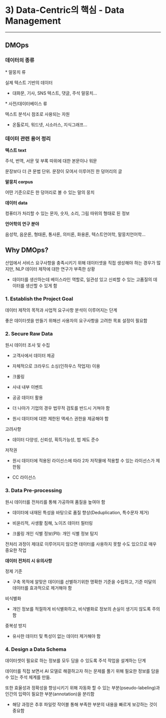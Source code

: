 # 3) Data-Centric의 핵심 - Data Management
---

## DMOps

### 데이터의 종류

\* 말뭉치 류

실제 텍스트 기반의 데이터

* 대화문, 기사, SNS 텍스트, 댓글, 주석 말뭉치...


\* 사전/데이터베이스 류

텍스트 분석시 참조로 사용되는 자원

* 온톨로지, 워드넷, 시소러스, 지식그래프...

### 데이터 관련 용어 정리

**텍스트 text**

주석, 번역, 서문 및 부록 따위에 대한 본문이나 워문

문장보다 더 큰 문법 단위. 문장이 모여서 이루어진 한 덩어리의 글

**말뭉치 corpus**

어떤 기준으로든 한 덩어리로 볼 수 있는 말의 뭉치

**데이터 data**

컹퓨터가 처리할 수 있는 문자, 숫자, 소리, 그림 따위의 형태로 된 정보

**언어학의 연구 분야**

음성학, 음운론, 형태론, 통사론, 의미론, 화용론, 텍스트언어학, 말뭉치언어학...

## Why DMOps?

산업에서 서비스 요구사항을 충족시키기 위해 데이터셋을 직접 생성해야 하는 경우가 많지만, NLP 데이터 제작에 대한 연구가 부족한 상황

* 데이터를 생산하는데 베이스라인 역할로, 일관성 있고 신뢰할 수 있는 고품질의 데이터를 생산할 수 있게 함

### 1. Establish the Project Goal

데이터 제작의 목적과 사업적 요구사항 분석이 이루어지는 단계

좋은 데이터셋을 만들기 위해선 사용자의 요구사항을 고려한 목표 설정이 필요함

### 2. Secure Raw Data

원시 데이터 조사 및 수집

* 고객사에서 데이터 제공

* 자체적으로 크라우드 소싱(인하우스 작업자) 이용

* 크롤링

* 사내 내부 이벤트

* 공공 데이터 활용

* 더 나아가 기업의 경우 법무적 검토를 반드시 거쳐야 함

* 원시 데이터에 대한 제한된 액세스 권한을 제공해야 함

고려사항

* 데이터 다양성, 신뢰성, 획득가능성, 법 제도 준수

저작권

* 원시 데이터에 적용된 라이선스에 따라 2차 저작물에 적용할 수 있는 라이선스가 제한됨

* CC 라이선스

### 3. Data Pre-processing

원시 데이터를 전처리를 통해 가공하여 품질을 높여야 함

* 데이터에 내재된 특성을 바탕으로 품질 향상(Deduplication, 특수문자 제거)

* 비윤리적, 사생활 침해, 노이즈 데이터 필터링

* 크롤링 개인 식별 정보(Pll): 개인 식별 정보 탐지

전처리 과정이 제대로 이루어지지 않으면 데이터를 사용하지 못할 수도 있으므로 매우 중요한 작업

**데이터 전처리 시 유의사항**

정제 기준

* 구축 목적에 알맞은 데이터를 선별하기위한 명확한 기준을 수립하고, 기준 미달의 데이터를 효과적으로 제거해야 함

비식별화

* 개인 정보를 적절하게 비식별화하고, 비식별화로 정보의 손실이 생기지 않도록 주의함

중복성 방지

* 유사한 데이터 및 특성이 없는 데이터 제거해야 함

### 4. Design a Data Schema

데이터셋이 필요로 하는 정보를 모두 담을 수 있도록 주석 작업을 설계하는 단계

데이터를 직접 보면서 AI 모델로 해결하고자 하는 문제를 풀기 위해 필요한 정보를 담을 수 있는 주석 체계를 만듦.

또한 효율성과 정확성을 향상시키기 위해 자동화 할 수 있는 부분(pseudo-labeling)과 인간의 입력이 필요한 부분(annotation)을 분리함

* 해당 과정은 추후 파일럿 작어블 통해 부족한 부분의 내용을 빠르게 보강하는 것이 중요함


